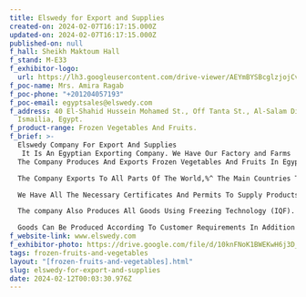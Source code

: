 ```yaml
---
title: Elswedy for Export and Supplies
created-on: 2024-02-07T16:17:15.000Z
updated-on: 2024-02-07T16:17:15.000Z
published-on: null
f_hall: Sheikh Maktoum Hall
f_stand: M-E33
f_exhibitor-logo:
  url: https://lh3.googleusercontent.com/drive-viewer/AEYmBYSBcglzjojCvMiAKH8t5GM7Z04WrjmrQTdQqZbRzKb7CC_h1QZzZDd_h5g3TO2oRCJIuceGTsmQVr4lXAgOo-WPl8oh=s1600
f_poc-name: Mrs. Amira Ragab
f_poc-phone: "+201204057193"
f_poc-email: egyptsales@elswedy.com
f_address: 40 El-Shahid Hussein Mohamed St., Off Tanta St., Al-Salam District,
  Ismailia, Egypt.
f_product-range: Frozen Vegetables And Fruits.
f_brief: >-
  Elswedy Company For Export And Supplies
   It Is An Egyptian Exporting Company. We Have Our Factory and Farms
  The Company Produces And Exports Frozen Vegetables And Fruits In Egypt

  The Company Exports To All Parts Of The World,%^ The Main Countries To Which We Export Are Russia, Europe, Britain, The United Arab Emirates, Brazil, And The United States Of America.

  We Have All The Necessary Certificates And Permits To Supply Products To Europe

  The company Also Produces All Goods Using Freezing Technology (IQF).

  Goods Can Be Produced According To Customer Requirements In Addition To Providing The Necessary Volume With Shipments As Needed.
f_website-link: www.elswedy.com
f_exhibitor-photo: https://drive.google.com/file/d/10knFNoK1BWEKwH6j3D_Qj5kg4-G7JSHd/view?usp=drive_link
tags: frozen-fruits-and-vegetables
layout: "[frozen-fruits-and-vegetables].html"
slug: elswedy-for-export-and-supplies
date: 2024-02-12T00:03:30.976Z
---
```

